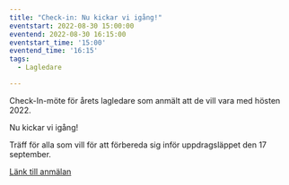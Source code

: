 ```yaml
---
title: "Check-in: Nu kickar vi igång!"
eventstart: 2022-08-30 15:00:00
eventend: 2022-08-30 16:15:00
eventstart_time: '15:00'
eventend_time: '16:15'
tags:
  - Lagledare

---
```


Check-In-möte för årets lagledare som anmält att de vill vara med hösten 2022.

Nu kickar vi igång!

Träff för alla som vill för att förbereda sig inför uppdragsläppet den 17 september.

[Länk till anmälan](https://docs.google.com/forms/d/e/1FAIpQLSd4pJHa1PMfGMJ23ZSJLdE9_vzCxcFA-ZtnBNtdpjCMHbw3mA/viewform)

